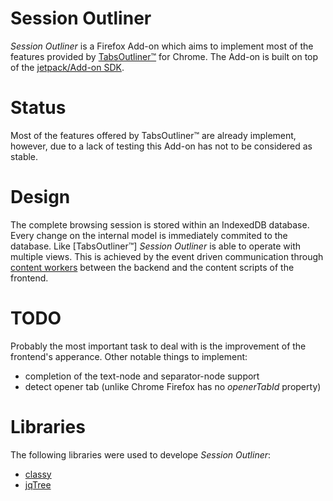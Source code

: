 Session Outliner
================

_Session Outliner_ is a Firefox Add-on which aims to implement most of the features provided by
[TabsOutliner™](https://chrome.google.com/webstore/detail/tabs-outliner/eggkanocgddhmamlbiijnphhppkpkmkl) for Chrome.
The Add-on is built on top of the [jetpack/Add-on SDK](https://ftp.mozilla.org/pub/mozilla.org/labs/jetpack/jetpack-sdk-latest.zip).


Status
======
Most of the features offered by TabsOutliner™ are already implement,
however, due to a lack of testing this Add-on has not to be considered as stable.


Design
======
The complete browsing session is stored within an IndexedDB database.
Every change on the internal model is immediately commited to the database.
Like [TabsOutliner™] _Session Outliner_ is able to operate with multiple views.
This is achieved by the event driven communication through
[content workers](https://developer.mozilla.org/en-US/Add-ons/SDK/Low-Level_APIs/content_worker)
between the backend and the content scripts of the frontend.


TODO
====
Probably the most important task to deal with is the improvement of the frontend's apperance.
Other notable things to implement:
 * completion of the text-node and separator-node support
 * detect opener tab (unlike Chrome Firefox has no _openerTabId_ property)


Libraries
=========
The following libraries were used to develope _Session Outliner_:
 * [classy](https://github.com/mitsuhiko/classy)
 * [jqTree](http://mbraak.github.io/jqTree/)
